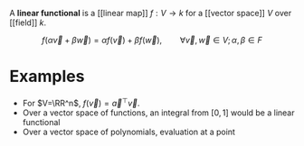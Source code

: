 A **linear functional** is a [[linear map]] $f: V \to k$ for a [[vector space]] $V$ over [[field]] $k$.

$$
f(\alpha \vec{v} + \beta \vec{w}) = \alpha f(\vec{v}) +\beta f(\vec{w}),\qquad \forall \vec{v}, \vec{w}\in V;\alpha,\beta \in F
$$

# Examples

- For $V=\RR^n$, $f(\vec{v}) = \vec{a}^\top \vec{v}$.
- Over a vector space of functions, an integral from $[0,1]$ would be a linear functional
- Over a vector space of polynomials, evaluation at a point